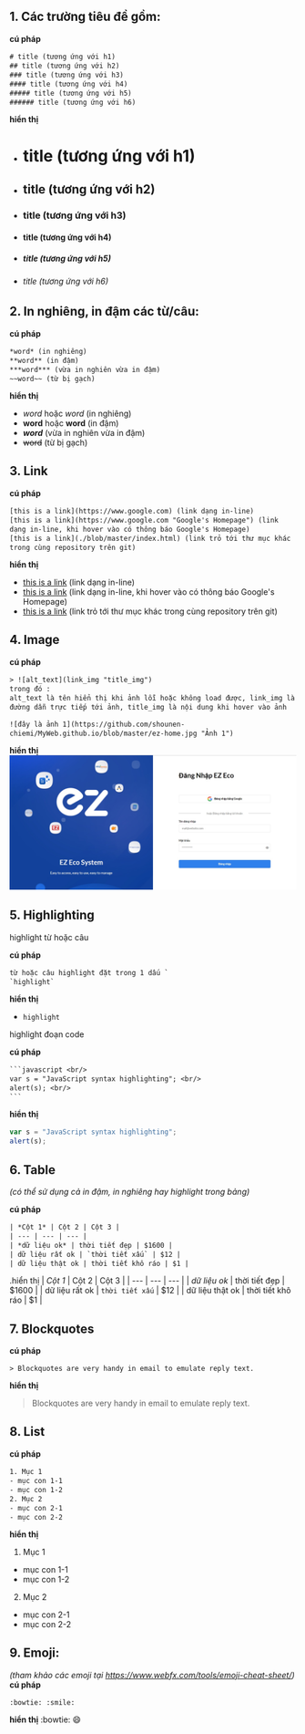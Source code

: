 ## 1. Các trường tiêu đề gồm:

**cú pháp**

```
# title (tương ứng với h1)
## title (tương ứng với h2)
### title (tương ứng với h3)
#### title (tương ứng với h4)
##### title (tương ứng với h5)
###### title (tương ứng với h6)
```
**hiển thị**

+ # title (tương ứng với h1)
+ ## title (tương ứng với h2)
+ ### title (tương ứng với h3)
+ #### title (tương ứng với h4)
+ ##### title (tương ứng với h5)
+ ###### title (tương ứng với h6)

## 2. In nghiêng, in đậm các từ/câu: 

**cú pháp**
```
*word* (in nghiêng)
**word** (in đậm)
***word*** (vừa in nghiên vừa in đậm)
~~word~~ (từ bị gạch)
```

**hiển thị**
+ *word* hoặc _word_ (in nghiêng)
+ **word** hoặc __word__ (in đậm)
+ ***word*** (vừa in nghiên vừa in đậm)
+ ~~word~~ (từ bị gạch)

## 3. Link

**cú pháp**
```
[this is a link](https://www.google.com) (link dạng in-line)
[this is a link](https://www.google.com "Google's Homepage") (link dạng in-line, khi hover vào có thông báo Google's Homepage)
[this is a link](./blob/master/index.html) (link trỏ tới thư mục khác trong cùng repository trên git)
```

**hiển thị**
+ [this is a link](https://www.google.com) (link dạng in-line)
+ [this is a link](https://www.google.com "Google's Homepage") (link dạng in-line, khi hover vào có thông báo Google's Homepage)
+ [this is a link](./blob/master/index.html) (link trỏ tới thư mục khác trong cùng repository trên git)

## 4. Image

**cú pháp**
```
> ![alt_text](link_img "title_img") 
trong đó :
alt_text là tên hiển thị khi ảnh lỗi hoặc không load được, link_img là đường dẫn trực tiếp tới ảnh, title_img là nội dung khi hover vào ảnh
```

```
![đây là ảnh 1](https://github.com/shounen-chiemi/MyWeb.github.io/blob/master/ez-home.jpg "Ảnh 1") 
```


**hiển thị**
![đây là ảnh 1](https://github.com/shounen-chiemi/MyWeb.github.io/blob/master/ez-home.jpg "Ảnh 1") 

## 5. Highlighting

highlight từ hoặc câu

**cú pháp**
```
từ hoặc câu highlight đặt trong 1 dấu `
`highlight`
```

**hiển thị**
+ `highlight` 

highlight đoạn code

**cú pháp**

    ```javascript <br/>
    var s = "JavaScript syntax highlighting"; <br/>
    alert(s); <br/>
    ``` 


**hiển thị**
```javascript
var s = "JavaScript syntax highlighting";
alert(s);
``` 

## 6. Table
*(có thể sử dụng cả in đậm, in nghiêng hay highlight trong bảng)*

**cú pháp**
```
| *Cột 1* | Cột 2 | Cột 3 |
| --- | --- | --- |
| *dữ liệu ok* | thời tiết đẹp | $1600 |
| dữ liệu rất ok | `thời tiết xấu` | $12 |
| dữ liệu thật ok | thời tiết khô ráo | $1 |
```

.hiển thị
| *Cột 1* | Cột 2 | Cột 3 |
| --- | --- | --- |
| *dữ liệu ok* | thời tiết đẹp | $1600 |
| dữ liệu rất ok | `thời tiết xấu` | $12 |
| dữ liệu thật ok | thời tiết khô ráo | $1 |

## 7. Blockquotes

**cú pháp**
```
> Blockquotes are very handy in email to emulate reply text. 
```

**hiển thị**
> Blockquotes are very handy in email to emulate reply text.

## 8. List
**cú pháp**
```
1. Mục 1
- mục con 1-1
- mục con 1-2
2. Mục 2
- mục con 2-1
- mục con 2-2
```

**hiển thị**
1. Mục 1
- mục con 1-1
- mục con 1-2
2. Mục 2
- mục con 2-1
- mục con 2-2

## 9. Emoji: 
*(tham khảo các emoji tại https://www.webfx.com/tools/emoji-cheat-sheet/)*
**cú pháp**
```
:bowtie: :smile:
```

**hiển thị**
:bowtie: :smile:

